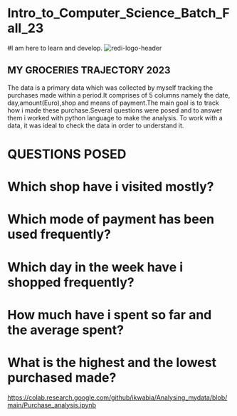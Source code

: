 # Intro_to_Computer_Science_Batch_Fall_23

#I am here to learn and develop.
![redi-logo-header](https://github.com/MavisAmoateng18/Intro_to_Computer_Science_Batch_Fall_23/assets/144164550/cfcd6ea8-51a3-4b2c-8aa0-6bf364ee13c8)
## MY GROCERIES TRAJECTORY 2023
The data is a primary data which was collected by myself tracking the purchases made within a period.It comprises of 5 columns namely the date, day,amount(Euro),shop and means of payment.The main goal is to track how i made these purchase.Several questions were posed and to answer them i worked with python language to make the analysis. To work with a data, it was ideal to check the data in order to understand it.

# QUESTIONS POSED
# Which shop have i visited mostly?
# Which mode of payment has been used frequently?
# Which day in the week have i shopped frequently?
# How much have i spent so far and the average spent?
# What is the highest and the lowest purchased made?
https://colab.research.google.com/github/ikwabia/Analysing_mydata/blob/main/Purchase_analysis.ipynb

